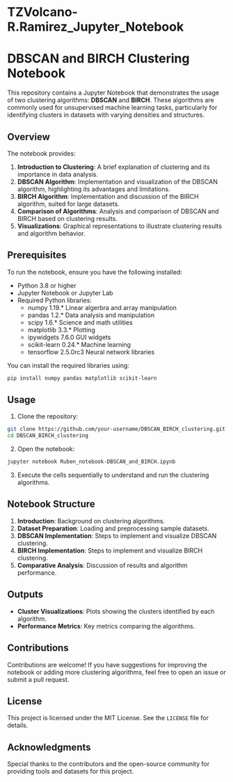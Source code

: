 # TZVolcano-R.Ramirez_Jupyter_Notebook
# DBSCAN and BIRCH Clustering Notebook

This repository contains a Jupyter Notebook that demonstrates the usage of two clustering algorithms: **DBSCAN** and **BIRCH**. These algorithms are commonly used for unsupervised machine learning tasks, particularly for identifying clusters in datasets with varying densities and structures.

## Overview

The notebook provides:

1. **Introduction to Clustering**: A brief explanation of clustering and its importance in data analysis.
2. **DBSCAN Algorithm**: Implementation and visualization of the DBSCAN algorithm, highlighting its advantages and limitations.
3. **BIRCH Algorithm**: Implementation and discussion of the BIRCH algorithm, suited for large datasets.
4. **Comparison of Algorithms**: Analysis and comparison of DBSCAN and BIRCH based on clustering results.
5. **Visualizations**: Graphical representations to illustrate clustering results and algorithm behavior.

## Prerequisites

To run the notebook, ensure you have the following installed:

- Python 3.8 or higher
- Jupyter Notebook or Jupyter Lab
- Required Python libraries:
  - numpy	1.19.*	Linear algerbra and array manipulation
  - pandas	1.2.*	Data analysis and manipulation
  - scipy	1.6.*	Science and math utilities
  - matplotlib	3.3.*	Plotting
  - ipywidgets	7.6.0	GUI widgets
  - scikit-learn	0.24.*	Machine learning
  - tensorflow	2.5.0rc3	Neural network libraries

You can install the required libraries using:

```bash
pip install numpy pandas matplotlib scikit-learn
```

## Usage

1. Clone the repository:

```bash
git clone https://github.com/your-username/DBSCAN_BIRCH_clustering.git
cd DBSCAN_BIRCH_clustering
```

2. Open the notebook:

```bash
jupyter notebook Ruben_notebook-DBSCAN_and_BIRCH.ipynb
```

3. Execute the cells sequentially to understand and run the clustering algorithms.

## Notebook Structure

1. **Introduction**: Background on clustering algorithms.
2. **Dataset Preparation**: Loading and preprocessing sample datasets.
3. **DBSCAN Implementation**: Steps to implement and visualize DBSCAN clustering.
4. **BIRCH Implementation**: Steps to implement and visualize BIRCH clustering.
5. **Comparative Analysis**: Discussion of results and algorithm performance.

## Outputs

- **Cluster Visualizations**: Plots showing the clusters identified by each algorithm.
- **Performance Metrics**: Key metrics comparing the algorithms.

## Contributions

Contributions are welcome! If you have suggestions for improving the notebook or adding more clustering algorithms, feel free to open an issue or submit a pull request.

## License

This project is licensed under the MIT License. See the `LICENSE` file for details.

## Acknowledgments

Special thanks to the contributors and the open-source community for providing tools and datasets for this project.

